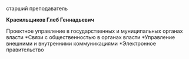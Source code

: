 старший преподаватель



**Красильщиков Глеб Геннадьевич**

Проектное управление в государственных и муниципальных органах власти
	*Связи с общественностью в органах власти
	*Управление внешними и внутренними коммуникациями
	*Электронное правительство